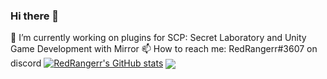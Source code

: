 ### Hi there 👋

<!--
**RedRangerr/RedRangerr** is a ✨ _special_ ✨ repository because its `README.md` (this file) appears on your GitHub profile.

Here are some ideas to get you started:

- 👯 I’m looking to collaborate on ...
- 🤔 I’m looking for help with ...
- 💬 Ask me about ...

- ⚡ Fun fact: ...
-->

🔭 I’m currently working on plugins for SCP: Secret Laboratory and Unity Game Development with Mirror
📫 How to reach me: RedRangerr#3607 on discord
[![RedRangerr's GitHub stats](https://github-readme-stats.vercel.app/api?username=RedRangerr)](https://github.com/RedRangerr/github-readme-stats)
<img align="center" src="https://github-readme-stats.vercel.app/api/top-langs/?username=RedRangerr&theme=radical&layout=compact"/>
